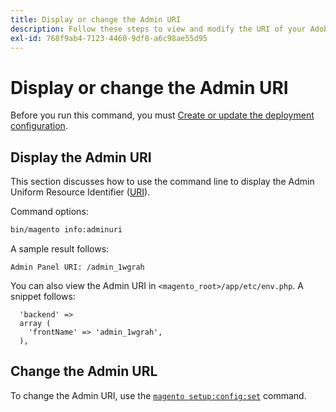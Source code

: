 ```yaml
---
title: Display or change the Admin URI
description: Follow these steps to view and modify the URI of your Adobe Commerce or Magento Open Source Admin application.
exl-id: 768f9ab4-7123-4460-9df8-a6c98ae55d95
---
```

# Display or change the Admin URI

Before you run this command, you must [Create or update the deployment configuration](deployment.md).

## Display the Admin URI

This section discusses how to use the command line to display the Admin Uniform Resource Identifier ([URI](https://www.w3.org/Protocols/rfc2616/rfc2616-sec3.html#sec3.2)).

Command options:

```bash
bin/magento info:adminuri
```

A sample result follows:

```terminal
Admin Panel URI: /admin_1wgrah
```

You can also view the Admin URI in `<magento_root>/app/etc/env.php`. A snippet follows:

```php?start_inline=1
  'backend' =>
  array (
    'frontName' => 'admin_1wgrah',
  ),
```

## Change the Admin URL

To change the Admin URI, use the [`magento setup:config:set`](deployment.md) command.
